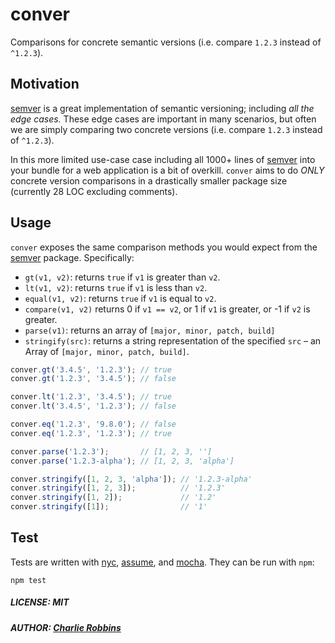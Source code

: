 # conver

Comparisons for concrete semantic versions (i.e. compare `1.2.3` instead of `^1.2.3`).

## Motivation

[semver] is a great implementation of semantic versioning; including _all the edge cases._ These edge cases are important in many scenarios, but often we are simply comparing two concrete versions (i.e. compare `1.2.3` instead of `^1.2.3`).

In this more limited use-case case including all 1000+ lines of [semver] into your bundle for a web application is a bit of overkill. `conver` aims to do _ONLY_ concrete version comparisons in a drastically smaller package size (currently 28 LOC excluding comments).

## Usage

`conver` exposes the same comparison methods you would expect from the [semver] package. Specifically:

- `gt(v1, v2)`: returns `true` if `v1` is greater than `v2`.
- `lt(v1, v2)`: returns `true` if `v1` is less than `v2`.
- `equal(v1, v2)`: returns `true` if `v1` is equal to `v2`.
- `compare(v1, v2)` returns 0 if `v1 == v2`, or 1 if `v1` is greater, or -1 if `v2` is greater.
- `parse(v1)`: returns an array of `[major, minor, patch, build]`
- `stringify(src)`: returns a string representation of the specified
  `src` – an Array of `[major, minor, patch, build]`.

``` js
conver.gt('3.4.5', '1.2.3'); // true
conver.gt('1.2.3', '3.4.5'); // false

conver.lt('1.2.3', '3.4.5'); // true
conver.lt('3.4.5', '1.2.3'); // false

conver.eq('1.2.3', '9.8.0'); // false
conver.eq('1.2.3', '1.2.3'); // true

conver.parse('1.2.3');       // [1, 2, 3, '']
conver.parse('1.2.3-alpha'); // [1, 2, 3, 'alpha']

conver.stringify([1, 2, 3, 'alpha']); // '1.2.3-alpha'
conver.stringify([1, 2, 3]);          // '1.2.3'
conver.stringify([1, 2]);             // '1.2'
conver.stringify([1]);                // '1'
```

## Test

Tests are written with [nyc], [assume], and [mocha]. They can be run with `npm`:

```
npm test
```

##### LICENSE: MIT
##### AUTHOR: [Charlie Robbins](https://github.com/indexzero)

[nyc]: https://github.com/istanbuljs/nyc#readme
[assume]: https://github.com/bigpipe/assume#readme
[mocha]: https://mochajs.org/
[semver]: https://github.com/npm/node-semver#readme
